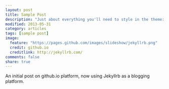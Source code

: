 ```yaml
---
layout: post
title: Sample Post
description: "Just about everything you'll need to style in the theme: headings, paragraphs, blockquotes, tables, code blocks, and more."
modified: 2013-05-31
category: articles
tags: [sample post]
image:
  feature: "https://pages.github.com/images/slideshow/jekyllrb.png"
  credit: github.io
  creditlink: http://jekyllrb.com/
comments: false
share: true
---
```


An initial post on github.io platform, now using Jekyllrb as a blogging platform.
